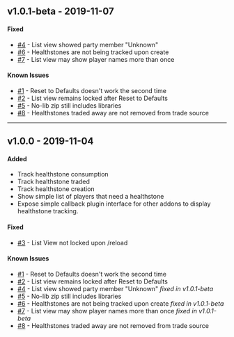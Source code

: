 ## v1.0.1-beta - 2019-11-07
#### Fixed
* [#4] - List view showed party member "Unknown"
* [#6] - Healthstones are not being tracked upon create
* [#7] - List view may show player names more than once
#### Known Issues
* [#1] - Reset to Defaults doesn't work the second time
* [#2] - List view remains locked after Reset to Defaults
* [#5] - No-lib zip still includes libraries
* [#8] - Healthstones traded away are not removed from trade source

---

## v1.0.0 - 2019-11-04
#### Added
* Track healthstone consumption
* Track healthstone traded
* Track healthstone creation
* Show simple list of players that need a healthstone
* Expose simple callback plugin interface for other addons to display healthstone tracking.
#### Fixed
* [#3] - List View not locked upon /reload
#### Known Issues
* [#1] - Reset to Defaults doesn't work the second time
* [#2] - List view remains locked after Reset to Defaults
* [#4] - List view showed party member "Unknown" *fixed in v1.0.1-beta*
* [#5] - No-lib zip still includes libraries
* [#6] - Healthstones are not being tracked upon create *fixed in v1.0.1-beta*
* [#7] - List view may show player names more than once *fixed in v1.0.1-beta*
* [#8] - Healthstones traded away are not removed from trade source

[#1]: https://www.curseforge.com/wow/addons/warlock-healthstone-tracker/issues/1
[#2]: https://www.curseforge.com/wow/addons/warlock-healthstone-tracker/issues/2
[#3]: https://www.curseforge.com/wow/addons/warlock-healthstone-tracker/issues/3
[#4]: https://www.curseforge.com/wow/addons/warlock-healthstone-tracker/issues/4
[#5]: https://www.curseforge.com/wow/addons/warlock-healthstone-tracker/issues/5
[#6]: https://www.curseforge.com/wow/addons/warlock-healthstone-tracker/issues/6
[#7]: https://www.curseforge.com/wow/addons/warlock-healthstone-tracker/issues/7
[#8]: https://www.curseforge.com/wow/addons/warlock-healthstone-tracker/issues/8
